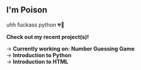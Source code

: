 ## I'm Poison

uhh fuckass python
💔🥀

**Check out my recent project(s)!**

-> **Currently working on: Number Guessing Game**<br>
-> **Introduction to Python**<br>
-> **Introduction to HTML**
